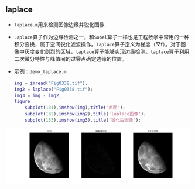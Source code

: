 ## laplace

+ `laplace.m`用来检测图像边缘并锐化图像

+ `Laplace`算子作为边缘检测之一，和`Sobel`算子一样也是工程数学中常用的一种积分变换，属于空间锐化滤波操作。`laplace`算子定义为梯度（▽f）。对于图像中灰度变化剧烈的区域，`laplace`算子能够实现边缘检测。`laplace`算子利用二次微分特性与峰值间的过零点确定边缘的位置。

+ 示例：`demo_laplace.m`

  ```matlab
  img = imread("Fig0338.tif");
  img2 = laplace("Fig0338.tif");
  img3 = img - img2;
  figure
      subplot(131),imshow(img),title('原图');
      subplot(132),imshow(img2),title('laplace图像');
      subplot(133),imshow(img3),title('锐化后图像');
  ```

![laplace](image/laplace.PNG)